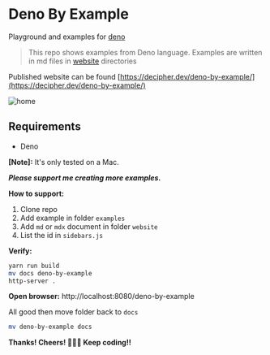 # Deno By Example

Playground and examples for [deno](https://github.com/denoland/deno)

> This repo shows examples from Deno language. Examples are written in md files in [website](/website/) directories

Published website can be found [https://decipher.dev/deno-by-example/](https://decipher.dev/deno-by-example/)

![home](https://decipher.dev/deno-by-example/img/home_page_dino.jpg)

## Requirements

- Deno

**[Note]:** It's only tested on a Mac.

**_Please support me creating more examples._**

**How to support:**

1. Clone repo
2. Add example in folder `examples`
3. Add `md` or `mdx` document in folder `website`
4. List the id in `sidebars.js`

**Verify:**

```bash
yarn run build
mv docs deno-by-example
http-server .
```

**Open browser:** http://localhost:8080/deno-by-example

All good then move folder back to `docs`

```bash
mv deno-by-example docs
```

**Thanks! Cheers! 🥂🍻🍻 Keep coding!!**

